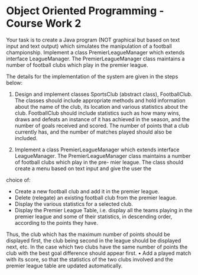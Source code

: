 # Object Oriented Programming - Course Work 2

Your task is to create a Java program (NOT graphical but based on text input and text output)
which simulates the manipulation of a football championship.
Implement a class PremierLeagueManager which extends interface LeagueManager. The
PremierLeagueManager class maintains a number of football clubs which play in the premier
league.

The details for the implementation of the system are given in the steps below:
1. Design and implement classes SportsClub (abstract class), FootballClub. The classes
should include appropriate methods and hold information about the name of the club,
its location and various statistics about the club. FootballClub should include statistics
such as how many wins, draws and defeats an instance of it has achieved in the season,
and the number of goals received and scored. The number of points that a club currently
has, and the number of matches played should also be included.

2. Implement a class PremierLeagueManager which extends interface LeagueManager. The PremierLeagueManager class maintains a number of football clubs which play in the pre-
mier league. The class should create a menu based on text input and give the user the

choice of:

* Create a new football club and add it in the premier league.
* Delete (relegate) an existing football club from the premier league.
* Display the various statistics for a selected club.
* Display the Premier League Table, i.e. display all the teams playing in the premier
league and some of their statistics, in descending order, according to the points they
have. 

Thus, the club which has the maximum number of points should be displayed
first, the club being second in the league should be displayed next, etc. In the case
which two clubs have the same number of points the club with the best goal difference
should appear first.
• Add a played match with its score, so that the statistics of the two clubs involved
and the premier league table are updated automatically.
